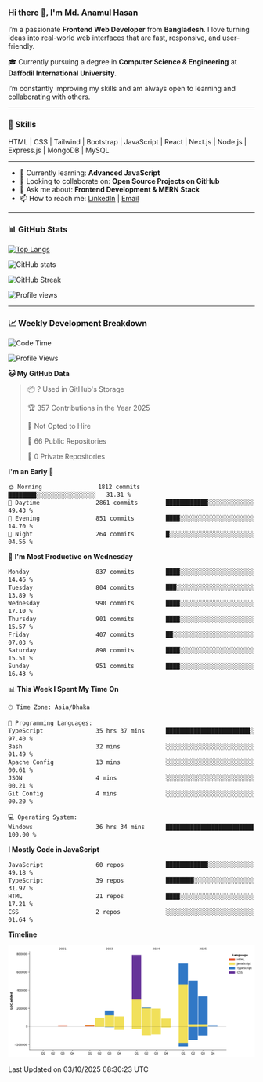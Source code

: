 ### Hi there 👋, I'm Md. Anamul Hasan

I’m a passionate **Frontend Web Developer** from **Bangladesh**. I love turning ideas into real-world web interfaces that are fast, responsive, and user-friendly.

🎓 Currently pursuing a degree in **Computer Science & Engineering** at **Daffodil International University**.

I’m constantly improving my skills and am always open to learning and collaborating with others.

---

### 🚀 Skills
HTML | CSS | Tailwind | Bootstrap | JavaScript | React | Next.js | Node.js | Express.js | MongoDB | MySQL 

---

- 🌱 Currently learning: **Advanced JavaScript**
- 👯 Looking to collaborate on: **Open Source Projects on GitHub**
- 💬 Ask me about: **Frontend Development & MERN Stack**
- 📫 How to reach me: [LinkedIn](https://www.linkedin.com/in/mdanamulhasan201) | [Email](mailto:anamulhasan3625@gmail.com)

---

### 📊 GitHub Stats

[![Top Langs](https://github-readme-stats.vercel.app/api/top-langs/?username=mdanamulhasan201&layout=compact)](https://github.com/anuraghazra/github-readme-stats)

![GitHub stats](https://github-readme-stats.vercel.app/api?username=mdanamulhasan201&show_icons=true&count_private=true&theme=tokyonight)

![GitHub Streak](https://streak-stats.demolab.com?user=mdanamulhasan201&theme=tokyonight)

![Profile views](https://gpvc.arturio.dev/mdanamulhasan201)

---

### 📈 Weekly Development Breakdown

<!--START_SECTION:waka-->
![Code Time](http://img.shields.io/badge/Code%20Time-784%20hrs%2026%20mins-blue)

![Profile Views](http://img.shields.io/badge/Profile%20Views-1-blue)

**🐱 My GitHub Data** 

> 📦 ? Used in GitHub's Storage 
 > 
> 🏆 357 Contributions in the Year 2025
 > 
> 🚫 Not Opted to Hire
 > 
> 📜 66 Public Repositories 
 > 
> 🔑 0 Private Repositories 
 > 
**I'm an Early 🐤** 

```text
🌞 Morning                1812 commits        ████████░░░░░░░░░░░░░░░░░   31.31 % 
🌆 Daytime                2861 commits        ████████████░░░░░░░░░░░░░   49.43 % 
🌃 Evening                851 commits         ████░░░░░░░░░░░░░░░░░░░░░   14.70 % 
🌙 Night                  264 commits         █░░░░░░░░░░░░░░░░░░░░░░░░   04.56 % 
```
📅 **I'm Most Productive on Wednesday** 

```text
Monday                   837 commits         ████░░░░░░░░░░░░░░░░░░░░░   14.46 % 
Tuesday                  804 commits         ███░░░░░░░░░░░░░░░░░░░░░░   13.89 % 
Wednesday                990 commits         ████░░░░░░░░░░░░░░░░░░░░░   17.10 % 
Thursday                 901 commits         ████░░░░░░░░░░░░░░░░░░░░░   15.57 % 
Friday                   407 commits         ██░░░░░░░░░░░░░░░░░░░░░░░   07.03 % 
Saturday                 898 commits         ████░░░░░░░░░░░░░░░░░░░░░   15.51 % 
Sunday                   951 commits         ████░░░░░░░░░░░░░░░░░░░░░   16.43 % 
```


📊 **This Week I Spent My Time On** 

```text
🕑︎ Time Zone: Asia/Dhaka

💬 Programming Languages: 
TypeScript               35 hrs 37 mins      ████████████████████████░   97.40 % 
Bash                     32 mins             ░░░░░░░░░░░░░░░░░░░░░░░░░   01.49 % 
Apache Config            13 mins             ░░░░░░░░░░░░░░░░░░░░░░░░░   00.61 % 
JSON                     4 mins              ░░░░░░░░░░░░░░░░░░░░░░░░░   00.21 % 
Git Config               4 mins              ░░░░░░░░░░░░░░░░░░░░░░░░░   00.20 % 

💻 Operating System: 
Windows                  36 hrs 34 mins      █████████████████████████   100.00 % 
```

**I Mostly Code in JavaScript** 

```text
JavaScript               60 repos            ████████████░░░░░░░░░░░░░   49.18 % 
TypeScript               39 repos            ████████░░░░░░░░░░░░░░░░░   31.97 % 
HTML                     21 repos            ████░░░░░░░░░░░░░░░░░░░░░   17.21 % 
CSS                      2 repos             ░░░░░░░░░░░░░░░░░░░░░░░░░   01.64 % 
```



**Timeline**

![Lines of Code chart](https://raw.githubusercontent.com/mdanamulhasan201/mdanamulhasan201/main/assets/bar_graph.png)


 Last Updated on 03/10/2025 08:30:23 UTC
<!--END_SECTION:waka-->
